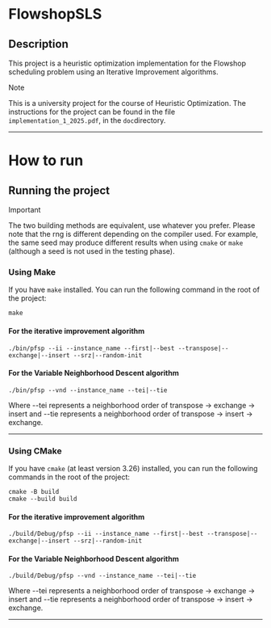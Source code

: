 # FlowshopSLS

## Description
This project is a heuristic optimization implementation for the Flowshop scheduling problem using an Iterative Improvement algorithms.
> [!Note]
> This is a university project for the course of Heuristic Optimization. The instructions for the project can be found in the file `implementation_1_2025.pdf`, in the `doc`directory.

---
# How to run

## Running the project
> [!Important]
> The two building methods are equivalent, use whatever you prefer.
> Please note that the rng is different depending on the compiler used. For example, the same seed may produce different results when using `cmake` or `make` (although a seed is not used in the testing phase).

### Using Make
If you have `make` installed. You can run the following command in the root of the project:

```shell
make
```

#### For the iterative improvement algorithm
```shell
./bin/pfsp --ii --instance_name --first|--best --transpose|--exchange|--insert --srz|--random-init
```

#### For the Variable Neighborhood Descent algorithm
```shell
./bin/pfsp --vnd --instance_name --tei|--tie
```
Where --tei represents a neighborhood order of transpose -> exchange -> insert and --tie represents a neighborhood order of transpose -> insert -> exchange.

---

### Using CMake
If you have `cmake` (at least version 3.26) installed, you can run the following commands in the root of the project:

```shell
cmake -B build
cmake --build build
```
#### For the iterative improvement algorithm
```shell
./build/Debug/pfsp --ii --instance_name --first|--best --transpose|--exchange|--insert --srz|--random-init
```

#### For the Variable Neighborhood Descent algorithm
```shell
./build/Debug/pfsp --vnd --instance_name --tei|--tie
```
Where --tei represents a neighborhood order of transpose -> exchange -> insert and --tie represents a neighborhood order of transpose -> insert -> exchange.

---